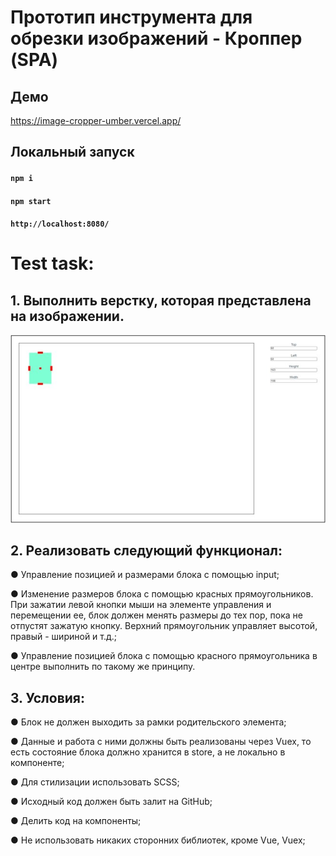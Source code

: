 # Прототип инструмента для обрезки изображений - Кроппер (SPA) 

## Демо
https://image-cropper-umber.vercel.app/

## Локальный запуск
#### `npm i `
#### `npm start`
#### `http://localhost:8080/`

# Test task:

## 1. Выполнить верстку, которая представлена на изображении.

![CropperStock](https://github.com/DieReiterin/ImageCropper/blob/main/src/assets/CropperStock.jpg)

## 2. Реализовать следующий функционал:

● Управление позицией и размерами блока с помощью input;

● Изменение размеров блока с помощью красных прямоугольников. 
При зажатии левой кнопки мыши на элементе управления и перемещении ее, блок должен менять размеры до тех пор, пока не отпустят зажатую кнопку. 
Верхний прямоугольник управляет высотой, правый - шириной и т.д.;

● Управление позицией блока с помощью красного прямоугольника в центре выполнить по такому же принципу.

## 3. Условия:

● Блок не должен выходить за рамки родительского элемента;

● Данные и работа с ними должны быть реализованы через Vuex, то есть состояние блока должно хранится в store, а не локально в компоненте;

● Для стилизации использовать SCSS;

● Исходный код должен быть залит на GitHub;

● Делить код на компоненты;

● Не использовать никаких сторонних библиотек, кроме Vue, Vuex;